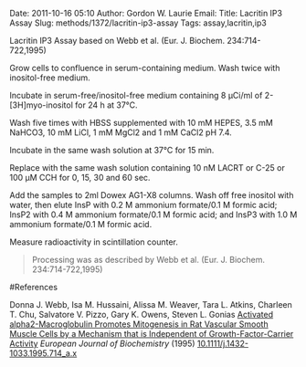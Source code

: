 Date: 2011-10-16 05:10
Author: Gordon W. Laurie
Email: 
Title: Lacritin IP3 Assay
Slug: methods/1372/lacritin-ip3-assay
Tags: assay,lacritin,ip3

Lacritin IP3 Assay based on Webb et al. (Eur. J. Biochem. 234:714-722,1995)









Grow cells to confluence in serum-containing medium.  Wash twice with inositol-free medium. 



 Incubate in serum-free/inositol-free medium containing 8 µCi/ml of 2-[3H]myo-inositol for 24 h at 37°C.



Wash five times with HBSS supplemented with 10 mM HEPES, 3.5 mM NaHCO3, 10 mM LiCl, 1 mM MgCl2 and 1 mM CaCl2 pH 7.4. 



 Incubate in the same wash solution at 37°C for 15 min.  



Replace with the same wash solution containing 10 nM LACRT or C-25 or 100 µM CCH for 0, 15, 30 and 60 sec.  



Add the samples to 2ml Dowex AG1-X8 columns.  Wash off free inositol with water, then elute InsP with 0.2 M ammonium formate/0.1 M formic acid; InsP2 with 0.4 M ammonium formate/0.1 M formic acid; and InsP3 with 1.0 M ammonium formate/0.1 M formic acid.



Measure radioactivity in scintillation counter.


>Processing was as described by Webb et al. (Eur. J. Biochem. 234:714-722,1995)




#References


Donna J. Webb, Isa M. Hussaini, Alissa M. Weaver, Tara L. Atkins, Charleen T. Chu, Salvatore V. Pizzo, Gary K. Owens, Steven L. Gonias [Activated alpha2-Macroglobulin Promotes Mitogenesis in Rat Vascular Smooth Muscle Cells by a Mechanism that is Independent of Growth-Factor-Carrier Activity](http://dx.doi.org/10.1111/j.1432-1033.1995.714_a.x) _European Journal of Biochemistry_ (1995)
[10.1111/j.1432-1033.1995.714_a.x](http://dx.doi.org/10.1111/j.1432-1033.1995.714_a.x)



